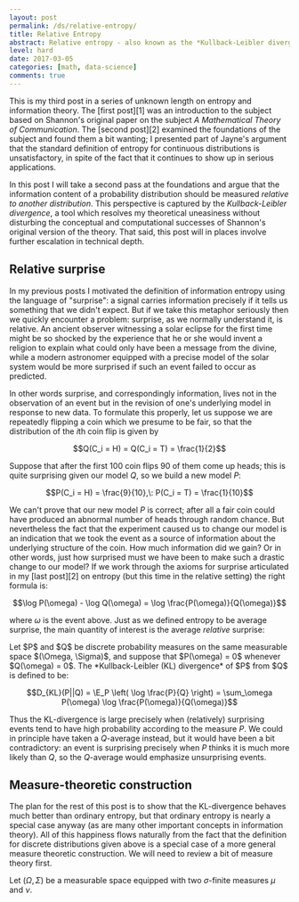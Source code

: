 ```yaml
---
layout: post
permalink: /ds/relative-entropy/
title: Relative Entropy
abstract: Relative entropy - also known as the *Kullback-Leibler divergence* - measures the information gained by replacing one random model with another.  This makes it an important tool in applications where one wishes to update a prior model in response to new observations.
level: hard
date: 2017-03-05
categories: [math, data-science]
comments: true
---
```


This is my third post in a series of unknown length on entropy and information theory.  The [first post][1] was an introduction to the subject based on Shannon's original paper on the subject *A Mathematical Theory of Communication*.  The [second post][2] examined the foundations of the subject and found them a bit wanting; I presented part of Jayne's argument that the standard definition of entropy for continuous distributions is unsatisfactory, in spite of the fact that it continues to show up in serious applications.

In this post I will take a second pass at the foundations and argue that the information content of a probability distribution should be measured *relative to another distribution*.  This perspective is captured by the *Kullback-Leibler divergence*, a tool which resolves my theoretical uneasiness without disturbing the conceptual and computational successes of Shannon's original version of the theory.  That said, this post will in places involve further escalation in technical depth.

## Relative surprise

In my previous posts I motivated the definition of information entropy using the language of "surprise": a signal carries information precisely if it tells us something that we didn't expect.  But if we take this metaphor seriously then we quickly encounter a problem: surprise, as we normally understand it, is relative.  An ancient observer witnessing a solar eclipse for the first time might be so shocked by the experience that he or she would invent a religion to explain what could only have been a message from the divine, while a modern astronomer equipped with a precise model of the solar system would be more surprised if such an event failed to occur as predicted.

In other words surprise, and correspondingly information, lives not in the observation of an event but in the revision of one's underlying model in response to new data.  To formulate this properly, let us suppose we are repeatedly flipping a coin which we presume to be fair, so that the distribution of the $i$th coin flip is given by

$$Q(C_i = H) = Q(C_i = T) = \frac{1}{2}$$

Suppose that after the first 100 coin flips 90 of them come up heads; this is quite surprising given our model $Q$, so we build a new model $P$:

$$P(C_i = H) = \frac{9}{10},\: P(C_i = T) = \frac{1}{10}$$

We can't prove that our new model $P$ is correct; after all a fair coin could have produced an abnormal number of heads through random chance.  But nevertheless the fact that the experiment caused us to change our model is an indication that we took the event as a source of information about the underlying structure of the coin.  How much information did we gain?  Or in other words, just how surprised must we have been to make such a drastic change to our model?  If we work through the axioms for surprise articulated in my [last post][2] on entropy (but this time in the relative setting) the right formula is:

$$\log P(\omega) - \log Q(\omega) = \log \frac{P(\omega)}{Q(\omega)}$$

where $\omega$ is the event above.  Just as we defined entropy to be average surprise, the main quantity of interest is the average *relative* surprise:

<div class="definition">
Let $P$ and $Q$ be discrete probability measures on the same measurable space $(\Omega, \Sigma)$, and suppose that $P(\omega) = 0$ whenever $Q(\omega) = 0$.  The *Kullback-Leibler (KL) divergence* of $P$ from $Q$ is defined to be:

$$D_{KL}(P||Q) = \E_P \left( \log \frac{P}{Q} \right) = \sum_\omega P(\omega) \log \frac{P(\omega)}{Q(\omega)}$$

</div>

Thus the KL-divergence is large precisely when (relatively) surprising events tend to have high probability according to the measure $P$.  We could in principle have taken a $Q$-average instead, but it would have been a bit contradictory: an event is surprising precisely when $P$ thinks it is much more likely than $Q$, so the $Q$-average would emphasize unsurprising events.

## Measure-theoretic construction

The plan for the rest of this post is to show that the KL-divergence behaves much better than ordinary entropy, but that ordinary entropy is nearly a special case anyway (as are many other important concepts in information theory).  All of this happiness flows naturally from the fact that the definition for discrete distributions given above is a special case of a more general measure theoretic construction.  We will need to review a bit of measure theory first.

Let $(\Omega, \Sigma)$ be a measurable space equipped with two $\sigma$-finite measures $\mu$ and $\nu$.  
